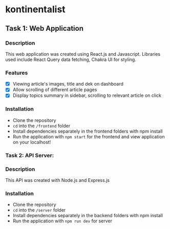 # kontinentalist

## Task 1: Web Application

### Description
This web application was created using React.js and Javascript. Libraries used include React Query data fetching, Chakra UI for styling.

### Features
- [X] Viewing article's images, title and dek on dashboard
- [X] Allow scrolling of different article pages
- [X] Display topics summary in sidebar, scrolling to relevant article on click

### Installation
- Clone the repository
- `cd` into the `/frontend` folder
- Install dependencies separately in the frontend folders with npm install
- Run the application with `npm start` for the frontend and view application on your localhost!

### Task 2: API Server:

### Description
This API was created with Node.js and Express.js

### Installation
- Clone the repository
- `cd` into the `/server` folder
- Install dependencies separately in the backend folders with npm install
- Run the application with `npm run dev` for server

